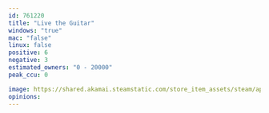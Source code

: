 ```yaml
---
id: 761220
title: "Live the Guitar"
windows: "true"
mac: "false"
linux: false
positive: 6
negative: 3
estimated_owners: "0 - 20000"
peak_ccu: 0

image: https://shared.akamai.steamstatic.com/store_item_assets/steam/apps/761220/header.jpg?t=1521061177
opinions:
---
```

